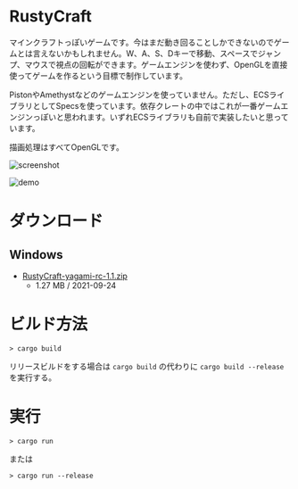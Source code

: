 # RustyCraft

マインクラフトっぽいゲームです。今はまだ動き回ることしかできないのでゲームとは言えないかもしれません。W、A、S、Dキーで移動、スペースでジャンプ、マウスで視点の回転ができます。ゲームエンジンを使わず、OpenGLを直接使ってゲームを作るという目標で制作しています。

PistonやAmethystなどのゲームエンジンを使っていません。ただし、ECSライブラリとしてSpecsを使っています。依存クレートの中ではこれが一番ゲームエンジンっぽいと思われます。いずれECSライブラリも自前で実装したいと思っています。

描画処理はすべてOpenGLです。

![screenshot](https://user-images.githubusercontent.com/23431077/134598490-542474aa-095e-4939-a7c1-49a5a95d300a.png)

![demo](https://user-images.githubusercontent.com/23431077/134598462-0c093e6a-dc22-4eb2-af0d-f1e54facfb0a.gif)


# ダウンロード

## Windows

- [RustyCraft-yagami-rc-1.1.zip](https://1drv.ms/u/s!AqAj8LwUfPOGgd8nJc6vDXEfzmo_Pw?e=J8UWuM)
  - 1.27 MB / 2021-09-24


# ビルド方法

```
> cargo build
```

リリースビルドをする場合は `cargo build` の代わりに `cargo build --release` を実行する。

# 実行
```
> cargo run
```

または

```
> cargo run --release
```
